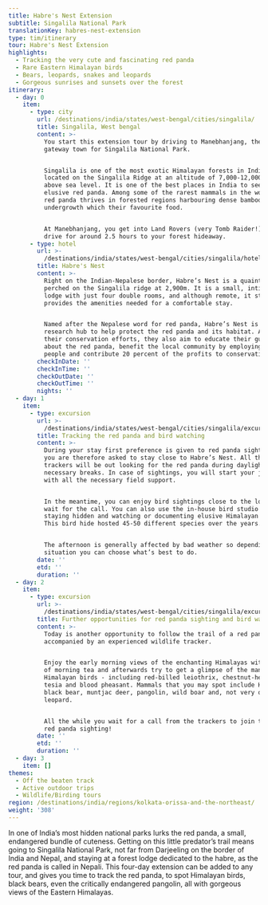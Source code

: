 ```yaml
---
title: Habre's Nest Extension
subtitle: Singalila National Park
translationKey: habres-nest-extension
type: tim/itinerary
tour: Habre's Nest Extension
highlights:
  - Tracking the very cute and fascinating red panda
  - Rare Eastern Himalayan birds
  - Bears, leopards, snakes and leopards
  - Gorgeous sunrises and sunsets over the forest
itinerary:
  - day: 0
    item:
      - type: city
        url: /destinations/india/states/west-bengal/cities/singalila/
        title: Singalila, West bengal
        content: >-
          You start this extension tour by driving to Manebhanjang, the little
          gateway town for Singalila National Park.


          Singalila is one of the most exotic Himalayan forests in India,
          located on the Singalila Ridge at an altitude of 7,000-12,000 feet
          above sea level. It is one of the best places in India to see the
          elusive red panda. Among some of the rarest mammals in the world, the
          red panda thrives in forested regions harbouring dense bamboo
          undergrowth which their favourite food.


          At Manebhanjang, you get into Land Rovers (very Tomb Raider!) and
          drive for around 2.5 hours to your forest hideaway.
      - type: hotel
        url: >-
          /destinations/india/states/west-bengal/cities/singalila/hotels/habres-nest/
        title: Habre's Nest
        content: >-
          Right on the Indian-Nepalese border, Habre’s Nest is a quaint homestay
          perched on the Singalila ridge at 2,900m. It is a small, intimate
          lodge with just four double rooms, and although remote, it still
          provides the amenities needed for a comfortable stay.


          Named after the Nepalese word for red panda, Habre’s Nest is a
          research hub to help protect the red panda and its habitat. As part of
          their conservation efforts, they also aim to educate their guests
          about the red panda, benefit the local community by employing local
          people and contribute 20 percent of the profits to conservation.
        checkInDate: ''
        checkInTime: ''
        checkOutDate: ''
        checkOutTime: ''
        nights: ''
  - day: 1
    item:
      - type: excursion
        url: >-
          /destinations/india/states/west-bengal/cities/singalila/excursions/tracking-the-red-panda-and-bird-watching/
        title: Tracking the red panda and bird watching
        content: >-
          During your stay first preference is given to red panda sightings and
          you are therefore asked to stay close to Habre’s Nest. All the
          trackers will be out looking for the red panda during daylight with
          necessary breaks. In case of sightings, you will start your journey
          with all the necessary field support.


          In the meantime, you can enjoy bird sightings close to the lodge, and
          wait for the call. You can also use the in-house bird studio for
          staying hidden and watching or documenting elusive Himalayan wildlife.
          This bird hide hosted 45-50 different species over the years.


          The afternoon is generally affected by bad weather so depending on the
          situation you can choose what’s best to do.
        date: ''
        etd: ''
        duration: ''
  - day: 2
    item:
      - type: excursion
        url: >-
          /destinations/india/states/west-bengal/cities/singalila/excursions/further-opportunities-for-red-panda-sighting-and-bird-watching/
        title: Further opportunities for red panda sighting and bird watching
        content: >-
          Today is another opportunity to follow the trail of a red panda,
          accompanied by an experienced wildlife tracker.


          Enjoy the early morning views of the enchanting Himalayas with a cup
          of morning tea and afterwards try to get a glimpse of the many Eastern
          Himalayan birds - including red-billed leiothrix, chestnut-headed
          tesia and blood pheasant. Mammals that you may spot include Himalayan
          black bear, muntjac deer, pangolin, wild boar and, not very often,
          leopard.


          All the while you wait for a call from the trackers to join them for a
          red panda sighting!
        date: ''
        etd: ''
        duration: ''
  - day: 3
    item: []
themes:
  - Off the beaten track
  - Active outdoor trips
  - Wildlife/Birding tours
region: /destinations/india/regions/kolkata-orissa-and-the-northeast/
weight: '308'
---
```

In one of India’s most hidden national parks lurks the red panda, a small, endangered bundle of cuteness. Getting on this little predator’s trail means going to Singalila National Park, not far from Darjeeling on the border of India and Nepal, and staying at a forest lodge dedicated to the habre, as the red panda is called in Nepali. This four-day extension can be added to any tour, and gives you time to track the red panda, to spot Himalayan birds, black bears, even the critically endangered pangolin, all with gorgeous views of the Eastern Himalayas.
